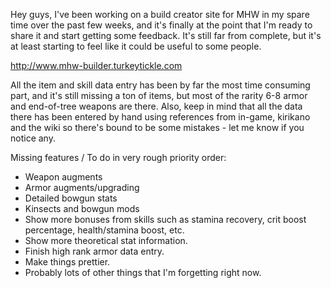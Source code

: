 Hey guys, I've been working on a build creator site for MHW in my spare time over the past few weeks, and it's finally at the point that I'm ready to share it and start getting some feedback. It's still far from complete, but it's at least starting to feel like it could be useful to some people.

http://www.mhw-builder.turkeytickle.com

All the item and skill data entry has been by far the most time consuming part, and it's still missing a ton of items, but most of the rarity 6-8 armor and end-of-tree weapons are there. Also, keep in mind that all the data there has been entered by hand using references from in-game, kirikano and the wiki so there's bound to be some mistakes - let me know if you notice any.

Missing features / To do in very rough priority order:
- Weapon augments
- Armor augments/upgrading
- Detailed bowgun stats
- Kinsects and bowgun mods
- Show more bonuses from skills such as stamina recovery, crit boost percentage, health/stamina boost, etc.
- Show more theoretical stat information.
- Finish high rank armor data entry.
- Make things prettier.
- Probably lots of other things that I'm forgetting right now.

